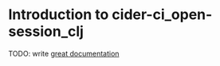 # Introduction to cider-ci_open-session_clj

TODO: write [great documentation](http://jacobian.org/writing/what-to-write/)

